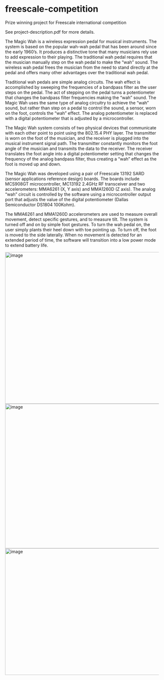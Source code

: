 # freescale-competition
Prize winning project for Freescale international competition

See project-description.pdf for more details.

The Magic Wah is a wireless expression pedal for musical instruments.  The system is based on the popular wah-wah pedal that has been around since the early 1960’s.  It produces a distinctive tone that many musicians rely use to add expression to their playing.   The traditional wah pedal requires that the musician manually step on the wah pedal to make the “wah” sound.  The wireless wah pedal frees the musician from the need to stand directly at the pedal and offers many other advantages over the traditional wah pedal.

Traditional wah pedals are simple analog circuits.  The wah effect is accomplished by sweeping the frequencies of a bandpass filter as the user steps on the pedal.  The act of stepping on the pedal turns a potentiometer that changes the bandpass filter frequencies making the “wah” sound.  The Magic Wah uses the same type of analog circuitry to achieve the “wah” sound, but rather than step on a pedal to control the sound, a sensor, worn on the foot, controls the “wah” effect.  The analog potentiometer is replaced with a digital potentiometer that is adjusted by a microcontroller.

The Magic Wah system consists of two physical devices that communicate with each other point to point using the 802.15.4 PHY layer.  The transmitter is worn on the foot of the musician, and the receiver is plugged into the musical instrument signal path.   The transmitter constantly monitors the foot angle of the musician and transmits the data to the receiver.  The receiver translates the foot angle into a digital potentiometer setting that changes the frequency of the analog bandpass filter, thus creating a “wah” effect as the foot is moved up and down.

The Magic Wah was developed using a pair of Freescale 13192 SARD (sensor applications reference design) boards.  The boards include MCS908GT microcontroller, MC13192 2.4GHz RF transceiver and two accelerometers: MMA6261 (X, Y axis) and MMA1260D (Z axis).   The analog “wah” circuit is controlled by the software using a  microcontroller output port that adjusts the value of the digital potentiometer (Dallas Semiconductor DS1804 100Kohm).

The MMA6261 and MMA1260D accelerometers are used to measure overall movement, detect specific gestures, and to measure tilt.  The system is turned off and on by simple foot gestures.  To turn the wah pedal on, the user simply plants their heel down with toe pointing up.  To turn off, the foot is moved to the side laterally.  When no movement is detected for an extended period of time, the software will transition into a low power mode to extend battery life.
 

<img width="662" height="497" alt="image" src="https://github.com/user-attachments/assets/3afc99c5-eee4-4ae7-a751-4c8205c7d130" />

<img width="604" height="474" alt="image" src="https://github.com/user-attachments/assets/c00efe55-46a1-40e9-973d-399df6843954" />

<img width="663" height="415" alt="image" src="https://github.com/user-attachments/assets/7c1e5dff-1c7f-4709-8ade-631e1f743e35" />



